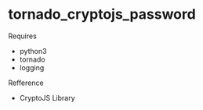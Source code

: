 # tornado_cryptojs_password

Requires 
 - python3 
 - tornado
 - logging

Refference
 -  CryptoJS Library
